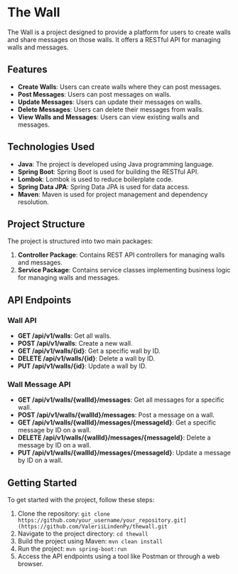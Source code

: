 # The Wall

The Wall is a project designed to provide a platform for users to create walls and share messages on those walls. It offers a RESTful API for managing walls and messages.

## Features

- **Create Walls**: Users can create walls where they can post messages.
- **Post Messages**: Users can post messages on walls.
- **Update Messages**: Users can update their messages on walls.
- **Delete Messages**: Users can delete their messages from walls.
- **View Walls and Messages**: Users can view existing walls and messages.

## Technologies Used

- **Java**: The project is developed using Java programming language.
- **Spring Boot**: Spring Boot is used for building the RESTful API.
- **Lombok**: Lombok is used to reduce boilerplate code.
- **Spring Data JPA**: Spring Data JPA is used for data access.
- **Maven**: Maven is used for project management and dependency resolution.

## Project Structure

The project is structured into two main packages:

1. **Controller Package**: Contains REST API controllers for managing walls and messages.
2. **Service Package**: Contains service classes implementing business logic for managing walls and messages.

## API Endpoints

### Wall API

- **GET /api/v1/walls**: Get all walls.
- **POST /api/v1/walls**: Create a new wall.
- **GET /api/v1/walls/{id}**: Get a specific wall by ID.
- **DELETE /api/v1/walls/{id}**: Delete a wall by ID.
- **PUT /api/v1/walls/{id}**: Update a wall by ID.

### Wall Message API

- **GET /api/v1/walls/{wallId}/messages**: Get all messages for a specific wall.
- **POST /api/v1/walls/{wallId}/messages**: Post a message on a wall.
- **GET /api/v1/walls/{wallId}/messages/{messageId}**: Get a specific message by ID on a wall.
- **DELETE /api/v1/walls/{wallId}/messages/{messageId}**: Delete a message by ID on a wall.
- **PUT /api/v1/walls/{wallId}/messages/{messageId}**: Update a message by ID on a wall.

## Getting Started

To get started with the project, follow these steps:

1. Clone the repository: `git clone https://github.com/your_username/your_repository.git](https://github.com/ValeriiLindenPy/thewall.git`
2. Navigate to the project directory: `cd thewall`
3. Build the project using Maven: `mvn clean install`
4. Run the project: `mvn spring-boot:run`
5. Access the API endpoints using a tool like Postman or through a web browser.


